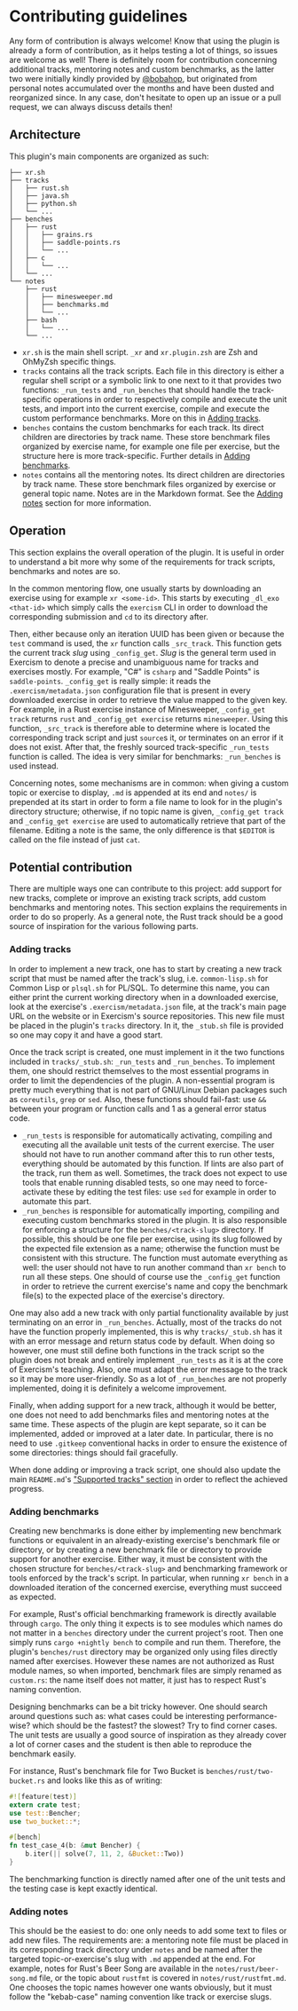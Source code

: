 # Contributing guidelines

Any form of contribution is always welcome! Know that using the plugin is
already a form of contribution, as it helps testing a lot of things, so issues
are welcome as well! There is definitely room for contribution concerning
additional tracks, mentoring notes and custom benchmarks, as the latter two
were initially kindly provided by [@bobahop](https://github.com/bobahop), but
originated from personal notes accumulated over the months and have been dusted
and reorganized since. In any case, don't hesitate to open up an issue or a
pull request, we can always discuss details then!


## Architecture

This plugin's main components are organized as such:

```
├── xr.sh
├── tracks
│   ├── rust.sh
│   ├── java.sh
│   ├── python.sh
│   └── ...
├── benches
│   ├── rust
│   │   ├── grains.rs
│   │   ├── saddle-points.rs
│   │   └── ...
│   ├── c
│   │   └── ...
│   └── ...
└── notes
    ├── rust
    │   ├── minesweeper.md
    │   ├── benchmarks.md
    │   └── ...
    ├── bash
    │   └── ...
    └── ...
```

 * `xr.sh` is the main shell script. `_xr` and `xr.plugin.zsh` are Zsh and
   OhMyZsh specific things.
 * `tracks` contains all the track scripts. Each file in this directory is
   either a regular shell script or a symbolic link to one next to it that
   provides two functions: `_run_tests` and `_run_benches` that should handle
   the track-specific operations in order to respectively compile and execute
   the unit tests, and import into the current exercise, compile and execute
   the custom performance benchmarks. More on this in [Adding
   tracks](#adding-tracks).
 * `benches` contains the custom benchmarks for each track. Its direct children
   are directories by track name. These store benchmark files organized by
   exercise name, for example one file per exercise, but the structure here is
   more track-specific. Further details in [Adding
   benchmarks](#adding-benchmarks).
 * `notes` contains all the mentoring notes. Its direct children are
   directories by track name. These store benchmark files organized by exercise
   or general topic name. Notes are in the Markdown format. See the [Adding
   notes](#adding-notes) section for more information.


## Operation

This section explains the overall operation of the plugin. It is useful in
order to understand a bit more why some of the requirements for track scripts,
benchmarks and notes are so.

In the common mentoring flow, one usually starts by downloading an exercise
using for example `xr <some-id>`. This starts by executing `_dl_exo <that-id>`
which simply calls the `exercism` CLI in order to download the corresponding
submission and `cd` to its directory after.

Then, either because only an iteration UUID has been given or because the
`test` command is used, the `xr` function calls `_src_track`. This function
gets the current track *slug* using `_config_get`. *Slug* is the general term
used in Exercism to denote a precise and unambiguous name for tracks and
exercises mostly. For example, "C#" is `csharp` and "Saddle Points" is
`saddle-points`. `_config_get` is really simple: it reads the
`.exercism/metadata.json` configuration file that is present in every
downloaded exercise in order to retrieve the value mapped to the given key.
For example, in a Rust exercise instance of Minesweeper, `_config_get track`
returns `rust` and `_config_get exercise` returns `minesweeper`. Using this
function, `_src_track` is therefore able to determine where is located the
corresponding track script and just `source`s it, or terminates on an error if
it does not exist. After that, the freshly sourced track-specific `_run_tests`
function is called. The idea is very similar for benchmarks: `_run_benches` is
used instead.

Concerning notes, some mechanisms are in common: when giving a custom topic or
exercise to display, `.md` is appended at its end and `notes/` is prepended at
its start in order to form a file name to look for in the plugin's directory
structure; otherwise, if no topic name is given, `_config_get track` and
`_config_get exercise` are used to automatically retrieve that part of the
filename. Editing a note is the same, the only difference is that `$EDITOR` is
called on the file instead of just `cat`.


## Potential contribution

There are multiple ways one can contribute to this project: add support for new
tracks, complete or improve an existing track scripts, add custom benchmarks
and mentoring notes. This section explains the requirements in order to do so
properly. As a general note, the Rust track should be a good source of
inspiration for the various following parts.


### Adding tracks

In order to implement a new track, one has to start by creating a new track
script that must be named after the track's slug, i.e. `common-lisp.sh` for
Common Lisp or `plsql.sh` for PL/SQL. To determine this name, you can either
print the current working directory when in a downloaded exercise, look at the
exercise's `.exercism/metadata.json` file, at the track's main page URL on the
website or in Exercism's source repositories. This new file must be placed in
the plugin's `tracks` directory. In it, the `_stub.sh` file is provided so one
may copy it and have a good start.

Once the track script is created, one must implement in it the two functions
included in `tracks/_stub.sh`: `_run_tests` and `_run_benches`. To implement
them, one should restrict themselves to the most essential programs in order to
limit the dependencies of the plugin. A non-essential program is pretty much
everything that is not part of GNU/Linux Debian packages such as `coreutils`,
`grep` or `sed`. Also, these functions should fail-fast: use `&&` between your
program or function calls and 1 as a general error status code.

 * `_run_tests` is responsible for automatically activating, compiling and
   executing all the available unit tests of the current exercise. The user
   should not have to run another command after this to run other tests,
   everything should be automated by this function. If lints are also part of
   the track, run them as well. Sometimes, the track does not expect to use
   tools that enable running disabled tests, so one may need to force-activate
   these by editing the test files: use `sed` for example in order to automate
   this part.
 * `_run_benches` is responsible for automatically importing, compiling and
   executing custom benchmarks stored in the plugin. It is also responsible for
   enforcing a structure for the `benches/<track-slug>` directory. If possible,
   this should be one file per exercise, using its slug followed by the
   expected file extension as a name; otherwise the function must be consistent
   with this structure. The function must automate everything as well: the user
   should not have to run another command than `xr bench` to run all these
   steps. One should of course use the `_config_get` function in order to
   retrieve the current exercise's name and copy the benchmark file(s) to the
   expected place of the exercise's directory.

One may also add a new track with only partial functionality available by just
terminating on an error in `_run_benches`. Actually, most of the tracks do not
have the function properly implemented, this is why `tracks/_stub.sh` has it
with an error message and return status code by default. When doing so however,
one must still define both functions in the track script so the plugin does not
break and entirely implement `_run_tests` as it is at the core of Exercism's
teaching. Also, one must adapt the error message to the track so it may be more
user-friendly. So as a lot of `_run_benches` are not properly implemented,
doing it is definitely a welcome improvement.

Finally, when adding support for a new track, although it would be better, one
does not need to add benchmarks files and mentoring notes at the same time.
These aspects of the plugin are kept separate, so it can be implemented, added
or improved at a later date. In particular, there is no need to use `.gitkeep`
conventional hacks in order to ensure the existence of some directories: things
should fail gracefully.

When done adding or improving a track script, one should also update the main
`README.md`'s ["Supported tracks" section](README.md#supported-tracks) in order
to reflect the achieved progress.


### Adding benchmarks

Creating new benchmarks is done either by implementing new benchmark functions
or equivalent in an already-existing exercise's benchmark file or directory, or
by creating a new benchmark file or directory to provide support for another
exercise. Either way, it must be consistent with the chosen structure for
`benches/<track-slug>` and benchmarking framework or tools enforced by the
track's script. In particular, when running `xr bench` in a downloaded
iteration of the concerned exercise, everything must succeed as expected.

For example, Rust's official benchmarking framework is directly available
through `cargo`.  The only thing it expects is to see modules which names do
not matter in a `benches` directory under the current project's root. Then one
simply runs `cargo +nightly bench` to compile and run them. Therefore, the
plugin's `benches/rust` directory may be organized only using files directly
named after exercises. However these names are not authorized as Rust module
names, so when imported, benchmark files are simply renamed as `custom.rs`: the
name itself does not matter, it just has to respect Rust's naming convention.

Designing benchmarks can be a bit tricky however. One should search around
questions such as: what cases could be interesting performance-wise? which
should be the fastest? the slowest? Try to find corner cases. The unit tests
are usually a good source of inspiration as they already cover a lot of corner
cases and the student is then able to reproduce the benchmark easily.

For instance, Rust's benchmark file for Two Bucket is `benches/rust/two-bucket.rs`
and looks like this as of writing:

```rust
#![feature(test)]
extern crate test;
use test::Bencher;
use two_bucket::*;

#[bench]
fn test_case_4(b: &mut Bencher) {
    b.iter(|| solve(7, 11, 2, &Bucket::Two))
}
```

The benchmarking function is directly named after one of the unit tests and the
testing case is kept exactly identical.


### Adding notes

This should be the easiest to do: one only needs to add some text to files or
add new files. The requirements are: a mentoring note file must be placed in
its corresponding track directory under `notes` and be named after the targeted
topic-or-exercise's slug with `.md` appended at the end. For example, notes for
Rust's Beer Song are available in the `notes/rust/beer-song.md` file, or the
topic about `rustfmt` is covered in `notes/rust/rustfmt.md`. One chooses the
topic names however one wants obviously, but it must follow the "kebab-case"
naming convention like track or exercise slugs.
